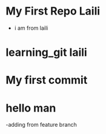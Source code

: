 
# My First Repo Laili
- i am from laili
# learning_git laili

# My first commit


# hello man

-adding from feature branch
